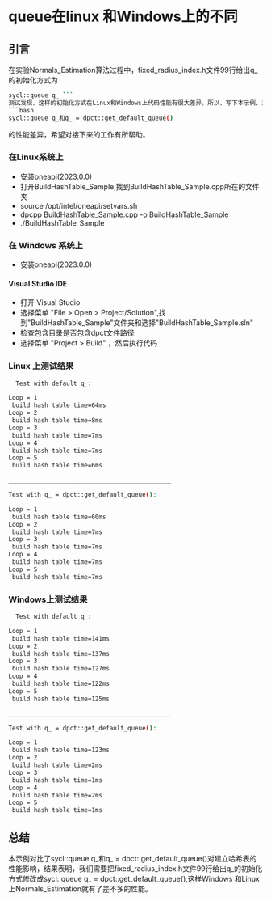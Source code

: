 # queue在linux 和Windows上的不同

## 引言
在实验Normals_Estimation算法过程中，fixed_radius_index.h文件99行给出q_的初始化方式为
```bash
sycl::queue q_ ```
测试发现，这样的初始化方式在Linux和Windows上代码性能有很大差异。所以，写下本示例，对比
```bash
sycl::queue q_和q_ = dpct::get_default_queue()
```
的性能差异，希望对接下来的工作有所帮助。


### 在Linux系统上
* 安装oneapi(2023.0.0)
* 打开BuildHashTable_Sample,找到BuildHashTable_Sample.cpp所在的文件夹
* source /opt/intel/oneapi/setvars.sh
* dpcpp BuildHashTable_Sample.cpp -o BuildHashTable_Sample
* ./BuildHashTable_Sample

### 在 Windows 系统上
* 安装oneapi(2023.0.0)

#### Visual Studio IDE
* 打开 Visual Studio
* 选择菜单 "File > Open > Project/Solution",找到"BuildHashTable_Sample"文件夹和选择"BuildHashTable_Sample.sln"
* 检查包含目录是否包含dpct文件路径
* 选择菜单 "Project > Build" ，然后执行代码
     


### Linux 上测试结果
```bash
  Test with default q_:

Loop = 1
 build hash table time=64ms
Loop = 2
 build hash table time=8ms
Loop = 3
 build hash table time=7ms
Loop = 4
 build hash table time=7ms
Loop = 5
 build hash table time=6ms

_____________________________________________

Test with q_ = dpct::get_default_queue():

Loop = 1
 build hash table time=60ms
Loop = 2
 build hash table time=7ms
Loop = 3
 build hash table time=7ms
Loop = 4
 build hash table time=7ms
Loop = 5
 build hash table time=7ms

```
### Windows上测试结果

```bash
  Test with default q_:

Loop = 1
 build hash table time=141ms
Loop = 2
 build hash table time=137ms
Loop = 3
 build hash table time=127ms
Loop = 4
 build hash table time=122ms
Loop = 5
 build hash table time=125ms

_____________________________________________

Test with q_ = dpct::get_default_queue():

Loop = 1
 build hash table time=123ms
Loop = 2
 build hash table time=2ms
Loop = 3
 build hash table time=1ms
Loop = 4
 build hash table time=2ms
Loop = 5
 build hash table time=1ms

```
## 总结
本示例对比了sycl::queue q_和q_ = dpct::get_default_queue()对建立哈希表的性能影响，结果表明，我们需要把fixed_radius_index.h文件99行给出q_的初始化方式修改成sycl::queue q_ = dpct::get_default_queue(),这样Windows 和Linux上Normals_Estimation就有了差不多的性能。



